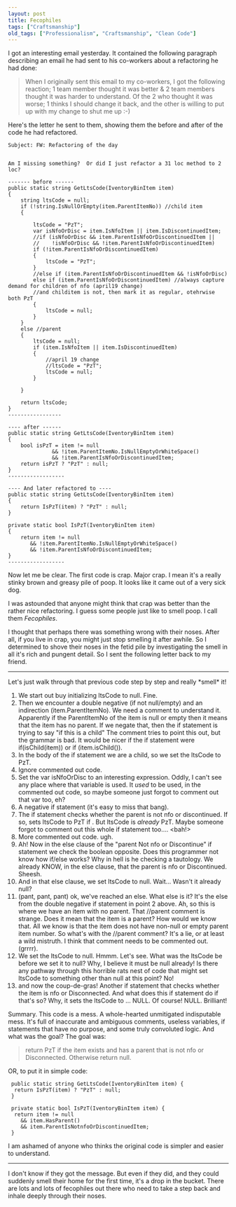 ```yaml
---
layout: post
title: Fecophiles
tags: ["Craftsmanship"]
old_tags: ["Professionalism", "Craftsmanship", "Clean Code"]
---
```


<meta http-equiv="refresh" content="3; url=http://blog.8thlight.com/uncle-bob/2012/01/20/Fecophiles.html" />
I got an interesting email yesterday. It contained the following paragraph describing an email he had sent to his co-workers about a refactoring he had done:

> When I originally sent this email to my co-workers, I got the following reaction; 1 team member thought it was better & 2 team members thought it was harder to understand. Of the 2 who thought it was worse; 1 thinks I should change it back, and the other is willing to put up with my change to shut me up :-)

Here's the letter he sent to them, showing them the before and after of the code he had refactored.

    Subject: FW: Refactoring of the day


    Am I missing something?  Or did I just refactor a 31 loc method to 2 loc?

    ------- before ------
    public static string GetLtsCode(IventoryBinItem item)
    {
        string ltsCode = null;
        if (!string.IsNullOrEmpty(item.ParentItemNo)) //child item
        {

            ltsCode = "PzT";
            var isNfoOrDisc = item.IsNfoItem || item.IsDiscontinuedItem;
            //if (isNfoOrDisc && item.ParentIsNfoOrDiscontinuedItem ||
            //    !isNfoOrDisc && !item.ParentIsNfoOrDiscontinuedItem)
            if (!item.ParentIsNfoOrDiscontinuedItem)
            {
                ltsCode = "PzT";
            }
            //else if (item.ParentIsNfoOrDiscontinuedItem && !isNfoOrDisc)
            else if (item.ParentIsNfoOrDiscontinuedItem) //always capture demand for children of nfo (april19 change)
            //and childitem is not, then mark it as regular, otehrwise both PzT
            {
                ltsCode = null;
            }
        }
        else //parent
        {
            ltsCode = null;
            if (item.IsNfoItem || item.IsDiscontinuedItem)
            {
                //april 19 change
                //ltsCode = "PzT";
                ltsCode = null;
            }

        }

        return ltsCode;
    }
    -----------------

    ---- after ------
    public static string GetLtsCode(IventoryBinItem item)
    {
        bool isPzT = item != null
                  && !item.ParentItemNo.IsNullEmptyOrWhiteSpace()
                  && !item.ParentIsNfoOrDiscontinuedItem;
        return isPzT ? "PzT" : null;
    }
    ------------------

    ---- And later refactored to ----
    public static string GetLtsCode(IventoryBinItem item)
    {
        return IsPzT(item) ? "PzT" : null;
    }

    private static bool IsPzT(IventoryBinItem item)
    {
        return item != null
           && !item.ParentItemNo.IsNullEmptyOrWhiteSpace()
           && !item.ParentIsNfoOrDiscontinuedItem;
    }
    ------------------

Now let me be clear. The first code is crap. Major crap. I mean it's a really stinky brown and greasy pile of poop. It looks like it came out of a very sick dog.

I was astounded that anyone might think that crap was better than the rather nice refactoring. I guess some people just like to smell poop. I call them *Fecophiles*.

I thought that perhaps there was something wrong with their noses. After all, if you live in crap, you might just stop smelling it after awhile. So I determined to shove their noses in the fetid pile by investigating the smell in all it's rich and pungent detail. So I sent the following letter back to my friend.

<hr/>
Let's just walk through that previous code step by step and really *smell* it!

1.  We start out buy initializing ltsCode to null. Fine.
2.  Then we encounter a double negative (if not null/empty) and an indirection (item.ParentItemNo). We need a comment to understand it. Apparently if the ParentItemNo of the item is null or empty then it means that the item has no parent. If we negate that, then the if statement is trying to say "if this is a child" The comment tries to point this out, but the grammar is bad. It would be nicer if the if statement were if(isChild(item)) or if (item.isChild()).
3.  In the body of the if statement we are a child, so we set the ltsCode to PzT.
4.  Ignore commented out code.
5.  Set the var isNfoOrDisc to an interesting expression. Oddly, I can't see any place where that variable is used. It *used* to be used, in the commented out code, so maybe someone just forgot to comment out that var too, eh?
6.  A negative if statement (it's easy to miss that bang).
7.  The if statement checks whether the parent is not nfo or discontinued. If so, sets ltsCode to PzT if . But ltsCode is *already* PzT. Maybe someone forgot to comment out this whole if statement too…. <bah!>
8.  More commented out code. ugh.
9.  Ah! Now in the else clause of the "parent Not nfo or Discontinue" if statement we check the boolean opposite. Does this programmer not know how if/else works? Why in hell is he checking a tautology. We already KNOW, in the else clause, that the parent is nfo or Discontinued. Sheesh.
10. And in that else clause, we set ltsCode to null. Wait… Wasn't it already null?
11. (pant, pant, pant) ok, we've reached an else. What else is it? It's the else from the double negative if statement in point 2 above. Ah, so this is where we have an item with no parent. That //parent comment is strange. Does it mean that the item is a parent? How would we know that. All we know is that the item does not have non-null or empty parent item number. So what's with the //parent comment? It's a lie, or at least a wild mistruth. I think that comment needs to be commented out. (grrrr).
12. We set the ltsCode to null. Hmmm. Let's see. What was the ltsCode be before we set it to null? Why, I believe it must be null already! Is there any pathway through this horrible rats nest of code that might set ltsCode to something other than null at this point? No!
13. and now the coup-de-gras! Another if statement that checks whether the item is nfo or Disconnected. And what does this if statement do if that's so? Why, it sets the ltsCode to … NULL. Of course! NULL. Brilliant!

Summary. This code is a mess. A whole-hearted unmitigated indisputable mess. It's full of inaccurate and ambiguous comments, useless variables, if statements that have no purpose, and some truly convoluted logic. And what was the goal? The goal was:

> return PzT if the item exists and has a parent that is not nfo or Disconnected. Otherwise return null.

OR, to put it in simple code:

       
     public static string GetLtsCode(IventoryBinItem item) {
      return IsPzT(item) ? "PzT" : null;
     }

     private static bool IsPzT(IventoryBinItem item) {
      return item != null
        && item.HasParent()
        && item.ParentIsNotnfoOrDiscontinuedItem;
     }

I am ashamed of anyone who thinks the original code is simpler and easier to understand.

<hr/>
I don't know if they got the message. But even if they did, and they could suddenly smell their home for the first time, it's a drop in the bucket. There are lots and lots of fecophiles out there who need to take a step back and inhale deeply through their noses.
